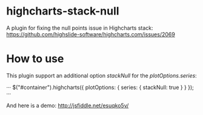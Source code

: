 # highcharts-stack-null
A plugin for fixing the null points issue in Highcharts stack: https://github.com/highslide-software/highcharts.com/issues/2069

# How to use

This plugin support an additional option *stackNull* for the *plotOptions.series*:

···
$("#container").highcharts({
  plotOptions: {
    series: {
      stackNull: true
    }
  }
});
···

And here is a demo:
http://jsfiddle.net/esuqko5v/

